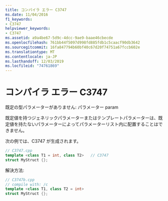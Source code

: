 ```yaml
---
title: コンパイラ エラー C3747
ms.date: 11/04/2016
f1_keywords:
- C3747
helpviewer_keywords:
- C3747
ms.assetid: a9a4be67-5d9c-4dcc-9ae9-baae46cbecde
ms.openlocfilehash: 761bb44f5097d998fd885fdb1c5caacf90db3642
ms.sourcegitcommit: 16fa847794b60bf40c67d20f74751a67fccb602e
ms.translationtype: MT
ms.contentlocale: ja-JP
ms.lasthandoff: 12/03/2019
ms.locfileid: "74761869"
---
```

# <a name="compiler-error-c3747"></a>コンパイラ エラー C3747

既定の型パラメーターがありません: パラメーター param

既定値を持つジェネリックパラメーターまたはテンプレートパラメーターは、既定値を持たないパラメーターによってパラメーターリスト内に配置することはできません。

次の例では、C3747 が生成されます。

```cpp
// C3747.cpp
template <class T1 = int, class T2>   // C3747
struct MyStruct {};
```

解決方法:

```cpp
// C3747b.cpp
// compile with: /c
template <class T1, class T2 = int>
struct MyStruct {};
```
